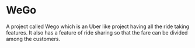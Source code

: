 # WeGo

A project called Wego which is an Uber like project having all the ride taking features. It also has a feature of ride sharing so that the fare can be divided among the customers.
